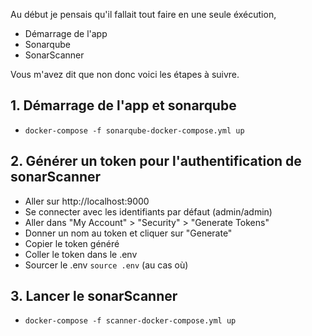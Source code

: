 Au début je pensais qu'il fallait tout faire en une seule éxécution,
- Démarrage  de l'app
- Sonarqube
- SonarScanner

Vous m'avez dit que non donc voici les étapes à suivre.

## 1. Démarrage de l'app et sonarqube
- `docker-compose -f sonarqube-docker-compose.yml up `

## 2. Générer un token pour l'authentification de sonarScanner
- Aller sur http://localhost:9000
- Se connecter avec les identifiants par défaut (admin/admin)
- Aller dans "My Account" > "Security" > "Generate Tokens"
- Donner un nom au token et cliquer sur "Generate"
- Copier le token généré
- Coller le token dans le .env
- Sourcer le .env `source .env` (au cas où)

## 3. Lancer le sonarScanner
- `docker-compose -f scanner-docker-compose.yml up`